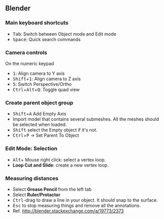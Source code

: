 Blender
-------

### Main keyboard shortcuts ###
* <kbd>Tab</kbd>: Switch between Object mode and Edit mode
* <kbd>Space</kbd>: Quick search commands

### Camera controls ###
On the numeric keypad
* <kbd>1</kbd>: Align camera to Y axis
* <kbd>Shift</kbd>+<kbd>1</kbd>: Align camera to Z axis
* <kbd>5</kbd>: Switch Perspective/Ortho
* <kbd>Ctrl</kbd>+<kbd>Alt</kbd>+<kbd>Q</kbd>: Toggle quad view

### Create parent object group ###
* <kbd>Shift</kbd>+<kbd>A</kbd> Add Empty Axis
* Import model that contains several submeshes. All the meshes should be selected when loaded.
* <kbd>Shift</kbd> select the Empty object if it's not.
* <kbd>Ctrl</kbd>+<kbd>P</kbd> → Set Parent To Object

### Edit Mode: Selection ###
* <kbd>Alt</kbd>+ Mouse right click: select a vertex loop.
* **Loop Cut and Slide**: create a new vertex loop.

### Measuring distances ###
* Select **Grease Pencil** from the left tab
* Select **Ruler/Protactor**
* <kbd>Ctrl</kbd>-drag to draw a line in your object. It should snap to the surface.
* <kbd>Esc</kbd> to stop measuring things and remove all the annotations.
* Ref. http://blender.stackexchange.com/a/19773/2373
